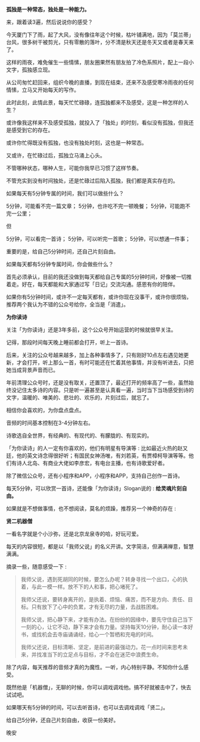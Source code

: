 

**孤独是一种常态，独处是一种能力。**

来，跟着读3遍，然后说说你的感受？

今天厦门下了雨，起了大风，没有像往年这个时候，枯叶铺满地，因为「莫兰蒂」台风，很多树干被剪光，只有零散的落叶，分不清是秋天还是冬天又或者是春天来了。

这样的雨夜，难免催生一些情愫，朋友圈果然有朋友拍了冷色系照片，配上一段小文字，孤独感立现。

从公司匆忙赶回来，组织今晚的直播，到现在结束，还来不及感受寒冷雨夜的任何情愫，立马又开始每天的写作。

此时此刻，此情此景，每天忙忙碌碌，连孤独都来不及感受，这是一种怎样的人生？

或许像我这样来不及感受孤独，就投入了「独处」的时刻，看似没有孤独，但我还是感受到它的存在。

或许你忙得既没有孤独，也没有独处时刻，这也是一种常态。

又或许，在忙碌过后，孤独立马涌上心头。

不管哪种状态，哪种人生，可能你我早已习惯了这样节奏。

不管充实到没有时间独处，还是忙碌过后陷入孤独，我们都是真实存在的。

如果每天有5分钟专属的时间，我们可以做些什么？

5分钟，可能看不完一篇文章；
5分钟，也许吃不完一顿晚餐；
5分钟，可能跑不完一公里；

但

5分钟，可以看完一首诗；
5分钟，可以听完一首歌；
5分钟，可以想通一件事；

重要的是，给自己5分钟时间，还自己片刻自由。

如果每天都有5分钟专属时间，你会做些什么？

首先必须承认，目前的我还没做到每天都给自己专属的5分钟时间，好像被一切推着走。好在，每天都能和大家通过写「日记」交流沟通。感恩有你的陪伴。

如果你有5分钟时间，或许不一定每天都有，或许你现在没事干，或许你很烦恼，推荐两个我认为不错的公众号给你，全当是「消遣」。


**为你读诗**

关注「为你读诗」还是3年多前，这个公众号开始运营的时候就很早关注。

记得，那段时间每天晚上睡前都会打开，听上一首诗。

后来，关注的公众号越来越多，加上各种事情多了，只有刚好10点左右遇见她更新，才会打开，听上那么一首，有时可能还在忙着其他事情，并没有听进去，只把她当成背景声音而已。

年前清理公众号时，还是没有取关，还置顶了，最近打开的频率高了一些，虽然始终没记住太多诗的内容。只是听一遍甚至是认真看一遍，当时当下当场感受到诗的文字，温暖的、唯美的、悲壮的、欢乐的，片刻过后，就忘了。

相信你会喜欢的，为你盘点盘点。

音频的时间基本控制在3-4分钟左右。

诗歌选自全世界，有经典的、有现代的、有朦胧的、有现实的。

「为你读诗」的人一定有你喜欢的，他们有明星有导演等 : 比如最近火热的赵又廷，他的英文诗念得很好听；有国民女神汤唯，有刘若英，有贾樟柯导演等等。他们有诗人北岛、有商业大佬如李彦宏，有电台主播，也有诗歌爱好者。

除了微信公众号，还有小程序和APP，小程序和APP，支持自己创作一首诗。

每天5分钟，可以欣赏一首诗，还能像「为你读诗」Slogan说的 : **给灵魂片刻自由。**



如果就是不想做事情，也不想阅读，莫名的烦躁，推荐另一个神奇的存在 : 


**贤二机器僧**

一看名字就是个小沙弥，还是北京龙泉寺的哈，好玩可爱。

每天的内容很短，都是以「我师父说」的名义开讲。文字简洁，但满满禅意，智慧满满。

摘录一些，随意感受一下 :

>我师父说，遇到死胡同的时候，要怎么办呢？转身寻找一个出口，心的执着，与此一模一样。放不下的人和事，把心堵死了。
> 
> 我师父还说，要转身离开的，是执着、烦恼、痛苦，而不是方向、责任、目标。只有放下了心中的负累，才有无尽的力量，去战胜困难。
> 
> 我师父说，把心静下来，才能有办法。在纷纷的因缘中，要先守住自己当下一刻的心，让它不动，静下来才会有力量。坚持每天10分钟，耐心读一本好书，或找机会去寺庙诵诵经，给心一个暂栖和充电的时间。
> 
> 我师父还说，目标清晰、坚定，是前进的最强动力。花一点时间来思考未来，并找准当下的立足点与目标，才不会在迷茫中浪费生命。

除了内容，每天推荐的音频才真的为魔性。一听，内心特别平静。不知你什么感受。

既然他是「机器僧」，无聊的时候，你可以调戏调戏他。搞不好就被击中了，快去试试吧。



如果哪天有5分钟的时间，可以去听首诗，也可以去调戏调戏「贤二」。

给自己5分钟，还自己片刻自由，收获一份美好。

晚安












